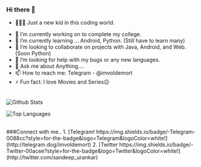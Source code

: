 ### Hi there 👋
* 🙋🏽‍♂️ Just a new kid in this coding world.
<!--
**SandeepUrankar/SandeepUrankar** is a ✨ _special_ ✨ repository because its `README.md` (this file) appears on your GitHub profile.

Here are some ideas to get you started:
-->
- 🔭 I’m currently working on to complete my college.
- 🌱 I’m currently learning ... Android, Python. (Still have to learn many)
- 👯 I’m looking to collaborate on projects with Java, Android, and Web. (Soon Python)
- 🤔 I’m looking for help with my bugs or any new languages.
- 💬 Ask me about Anything....
- 📫 How to reach me: Telegram - @imvoldemort
- ⚡ Fun fact: I love Movies and Series😉
</br> </br>

![Github Stats](https://github-readme-stats.vercel.app/api?username=SandeepUrankar&show_icons=true&count_private=true&include_all_commits=true)

![Top Languages](https://github-readme-stats.vercel.app/api/top-langs/?username=SandeepUrankar&langs_count=10&layout=compact)

</br>
###Connect with me..
1. [Telegram! https://img.shields.io/badge/-Telegram-0088cc?style=for-the-badge&logo=Telegram&logoColor=white!](http://telegram.dog/imvoldemort)
2. [Twitter https://img.shields.io/badge/-Twitter-00acee?style=for-the-badge&logo=Twitter&logoColor=white!](http://twitter.com/sandeep_urankar)
